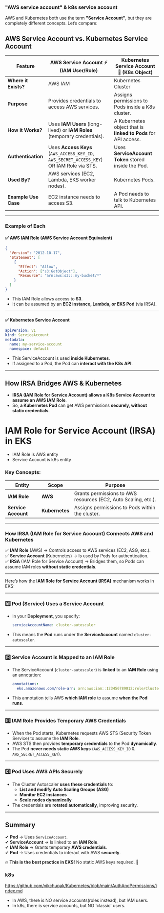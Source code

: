 ### "AWS service account" & k8s service account

AWS and Kubernetes both use the term **"Service Account"**, but they are completely different concepts. Let’s compare:  

## **AWS Service Account vs. Kubernetes Service Account**

| Feature            | **AWS Service Account** ⚡ (IAM User/Role) | **Kubernetes Service Account** 🐳 (K8s Object) |
|------------------|----------------------------------|----------------------------------|
| **Where it Exists?** | AWS IAM                         | Kubernetes Cluster |
| **Purpose** | Provides credentials to access AWS services. | Assigns permissions to Pods inside a K8s cluster. |
| **How it Works?** | Uses **IAM Users** (long-lived) or **IAM Roles** (temporary credentials). | A Kubernetes object that is **linked to Pods** for API access. |
| **Authentication** | Uses **Access Keys** (`AWS_ACCESS_KEY_ID`, `AWS_SECRET_ACCESS_KEY`) OR IAM Role via STS. | Uses **ServiceAccount Token** stored inside the Pod. |
| **Used By?** | AWS services (EC2, Lambda, EKS worker nodes). | Kubernetes Pods. |
| **Example Use Case** | EC2 instance needs to access S3. | A Pod needs to talk to Kubernetes API. |

---

### **Example of Each**
#### ✅ **AWS IAM Role (AWS Service Account Equivalent)**
```json
{
  "Version": "2012-10-17",
  "Statement": [
    {
      "Effect": "Allow",
      "Action": ["s3:GetObject"],
      "Resource": "arn:aws:s3:::my-bucket/*"
    }
  ]
}
```
- This IAM Role allows access to **S3**.
- It can be assumed by an **EC2 instance, Lambda, or EKS Pod** (via IRSA).

---

#### ✅ **Kubernetes Service Account**
```yaml
apiVersion: v1
kind: ServiceAccount
metadata:
  name: my-service-account
  namespace: default
```
- This ServiceAccount is used **inside Kubernetes**.  
- If assigned to a Pod, the Pod can **interact with the K8s API**.

---

## **How IRSA Bridges AWS & Kubernetes**
- **IRSA (IAM Role for Service Account) allows a K8s Service Account to assume an AWS IAM Role**.
- So, **a Kubernetes Pod** can get AWS permissions **securely, without static credentials**.

# IAM Role for Service Account (IRSA) in EKS

- IAM Role is AWS entity
- Service Account is k8s entity

### **Key Concepts:**
| **Entity**            | **Scope**            | **Purpose** |
|----------------------|--------------------|------------|
| **IAM Role**        | **AWS**            | Grants permissions to AWS resources (EC2, Auto Scaling, etc.). |
| **Service Account** | **Kubernetes**     | Assigns permissions to Pods within the cluster. |

---

### **How IRSA (IAM Role for Service Account) Connects AWS and Kubernetes**
✅ **IAM Role** (AWS) → Controls access to AWS services (EC2, ASG, etc.).  
✅ **Service Account** (Kubernetes) → Is used by Pods for authentication.  
✅ **IRSA** (IAM Role for Service Account) → Bridges them, so Pods can assume IAM roles **without static credentials**.

---

Here’s how the **IAM Role for Service Account (IRSA)** mechanism works in EKS:  

---

### **1️⃣ Pod (Service) Uses a Service Account**  
- In your **Deployment**, you specify:  
  ```yaml
  serviceAccountName: cluster-autoscaler
  ```  
- This means the **Pod** runs under the **ServiceAccount** named `cluster-autoscaler`.

---

### **2️⃣ Service Account is Mapped to an IAM Role**  
- The ServiceAccount (`cluster-autoscaler`) is **linked** to an **IAM Role** using an annotation:  
  ```yaml
  annotations:
    eks.amazonaws.com/role-arn: arn:aws:iam::123456789012:role/ClusterAutoscalerRole
  ```
- This annotation tells AWS **which IAM role** to assume **when the Pod runs**.

---

### **3️⃣ IAM Role Provides Temporary AWS Credentials**  
- When the Pod starts, Kubernetes requests AWS STS (Security Token Service) to assume the **IAM Role**.  
- AWS STS then provides **temporary credentials** to the Pod **dynamically**.  
- The Pod **never needs static AWS keys** (`AWS_ACCESS_KEY_ID` & `AWS_SECRET_ACCESS_KEY`).

---

### **4️⃣ Pod Uses AWS APIs Securely**  
- The Cluster Autoscaler **uses these credentials** to:  
  - **List and modify Auto Scaling Groups (ASG)**  
  - **Monitor EC2 instances**  
  - **Scale nodes dynamically**  
- The credentials are **rotated automatically**, improving security.

---

## **Summary**
✔ **Pod** → Uses `ServiceAccount`.  
✔ **ServiceAccount** → Is linked to an **IAM Role**.  
✔ **IAM Role** → Grants temporary **AWS credentials**.  
✔ **Pod** → Uses credentials to interact with AWS **securely**.  

🔥 **This is the best practice in EKS!** No static AWS keys required. 🚀  

### k8s

https://github.com/vikchupak/Kubernetes/blob/main/AuthAndPermissions/index.md

- In AWS, there is NO service accounts(roles instead), but IAM users.
- In k8s, there is service accounts, but NO 'classic' users.
